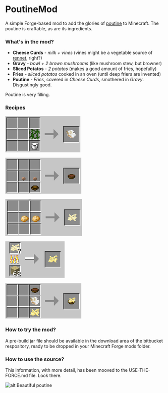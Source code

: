 # PoutineMod #

A simple Forge-based mod to add the glories of [poutine](https://en.wikipedia.org/wiki/Poutine) to Minecraft.
The poutine is craftable, as are its ingredients.


### What's in the mod? ###

* __Cheese Curds__ - *milk + vines* (vines might be a vegetable source of [rennet](https://en.wikipedia.org/wiki/Rennet#Vegetable_rennet), right?)
* __Gravy__ - *bowl + 2 brown mushrooms* (like mushroom stew, but browner)
* __Sliced Potatos__ - *2 potatos* (makes a good amount of fries, hopefully)
* __Fries__ - *sliced potatos* cooked in an oven (until deep friers are invented)
* __Poutine__ - *Fries*, covered in *Cheese Curds*, smothered in *Gravy*. Disgustingly good.

Poutine is very filling.

### Recipes ###

![alt Crafting cheese curds](images/craft-cheese-curds.png "Crafting cheese curds")

![alt Crafting gravy](images/craft-gravy.png "Crafting Gravy")

![alt Crafting sliced potatos](images/craft-potato-slices.png "Crafting sliced potatoes")

![alt Cooking fries](images/cook-fries.png "Cooking fries")

![alt Crafting poutine](images/craft-poutine.png "Crafting poutine")


### How to try the mod? ###

A pre-build jar file should be available in the download area of the bitbucket respository,
ready to be dropped in your Minecraft Forge mods folder.


### How to use the source? ###

This information, with more detail, has been mooved to the USE-THE-FORCE.md file. Look there.



![alt Beautiful poutine](images/beautiful-poutine.png)

